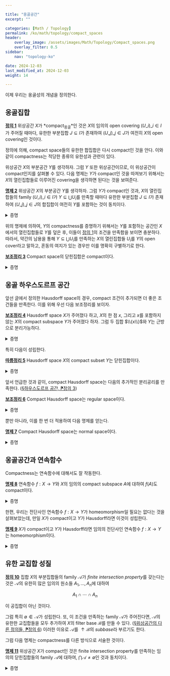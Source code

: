 ```yaml
---

title: "옹골공간"
excerpt: ""

categories: [Math / Topology]
permalink: /ko/math/topology/compact_spaces
header:
    overlay_image: /assets/images/Math/Topology/Compact_spaces.png
    overlay_filter: 0.5
sidebar: 
    nav: "topology-ko"

date: 2024-12-03
last_modified_at: 2024-12-03
weight: 14

---
```


이제 우리는 옹골성의 개념을 정의한다.

## 옹골집합

<div class="definition" markdown="1">

<ins id="def1">**정의 1**</ins> 위상공간 $X$가 *compact<sub>옹골</sub>*인 것은 $X$의 임의의 open covering $(U\_i)\_{i\in I}$가 주어질 때마다, 유한한 부분집합 $J\subseteq I$가 존재하여 $(U\_j)\_{j\in J}$가 여전히 $X$의 open covering인 것이다.

</div>

정의에 의해, compact space들의 유한한 합집합은 다시 compact인 것을 안다. 이와 같이 compactness는 적당한 종류의 유한성과 관련이 있다.

위상공간 $X$의 부분공간 $Y$를 생각하자. 그럼 $Y$ 또한 위상공간이므로, 이 위상공간이 compact인지를 살펴볼 수 있다. 다음 명제는 $Y$가 compact인 것을 따져보기 위해서는 $X$의 열린집합들로 이루어진 covering을 생각하면 된다는 것을 보여준다.

<div class="proposition" markdown="1">

<ins id="prop2">**명제 2**</ins> 위상공간 $X$의 부분공간 $Y$를 생각하자. 그럼 $Y$가 compact인 것과, $X$의 열린집합들의 family $(U\_i)\_{i\in I}$가 $Y\subseteq\bigcup U_i$를 만족할 때마다 유한한 부분집합 $J\subseteq I$가 존재하여 $(U\_j)\_{j\in J}$의 합집합이 여전히 $Y$를 포함하는 것이 동치이다.

</div>
<details class="proof" markdown="1">
<summary>증명</summary>

우선 $Y$가 compact라 가정하고, $Y\subseteq\bigcup U_i$를 만족하는 $X$의 열린집합들의 family $(U\_i)\_{i\in I}$가 주어졌다 하자. 그럼 $Y\cap U_i$들은 $Y$에서 열린집합이고 따라서 $(U\_i\cap Y)\_{i\in I}$는 $Y$의 open covering이며, 이로부터 유한한 부분집합 $J$를 택하여 $(U\_j\cap Y)\_{i\in J}$가 여전히 $Y$의 open covering이도록 할 수 있다. 그럼 $(U\_j)$들의 합집합이 여전히 $Y$를 포함하는 것이 자명하다.

거꾸로 주어진 조건이 성립한다 하고, $Y$의 임의의 open covering $(V\_i)\_{i\in I}$이 주어졌다 하자. 그럼 $Y$의 위상구조의 정의에 의하여 $V\_i=U\_i\cap Y$이도록 하는 $X$의 열린집합들 $(U\_i)$가 존재하며, $\bigcup U\_i$는 $Y$를 포함한다. 따라서 유한한 부분집합 $J$가 존재하여 $(U\_j)\_{j\in J}$들의 합집합이 $Y$를 포함한다. 그럼 $(V\_j)\_{j\in J}$가 원하는 $(V\_i)\_{i\in I}$의 finite subcover이다.

</details>

위의 명제에 의하여, $Y$의 compactness를 증명하기 위해서는 $Y$를 포함하는 공간인 $X$에서의 열린집합들로 $Y$를 덮은 후, 이들이 [정의 1](#def1)의 조건을 만족함을 보이면 충분하다. 따라서, 약간의 남용을 통해 $Y\subseteq \bigcup U_i$를 만족하는 $X$의 열린집합들 $U_i$를 $Y$의 open cover라고 말하고, 혼동의 여지가 있는 경우만 이를 명확히 구별하기로 한다. 

<div class="proposition" markdown="1">

<ins id="prop3">**보조정리 3**</ins> Compact space의 닫힌집합은 compact이다.

</div>
<details class="proof" markdown="1">
<summary>증명</summary>

Compact space $X$, $X$의 닫힌집합 $Y$가 주어졌다 하고 $Y$의 open covering $(U_i)$가 주어졌다 하자. 그럼 $X\setminus Y$는 열린집합이며, 이 집합을 $Y$의 open covering $(U_i)$에 추가해준 것은 $X$의 open covering이다. $X$는 compact이므로 이 새로운 covering의 finite subcover가 존재하며, 그 finite subcover에서 $X\setminus Y$를 다시 뺀 것도 $Y$의 covering이 되며 원래의 $(U_i)$의 finite subcover이다.

</details>

## 옹골 하우스도르프 공간

앞선 글에서 정의한 Hausdorff space의 경우, compact 조건이 추가되면 더 좋은 조건들을 만족한다. 이를 위해 우선 다음 보조정리를 보이자.

<div class="proposition" markdown="1">

<ins id="lem4">**보조정리 4**</ins> Hausdorff space $X$가 주어졌다 하고, $X$의 한 점 $x$, 그리고 $x$를 포함하지 않는 $X$의 compact subspace $Y$가 주어졌다 하자. 그럼 두 집합 $\\{x\\}$와 $Y$는 근방으로 분리가능하다.

</div>
<details class="proof" markdown="1">
<summary>증명</summary>

$X$가 Hausdorff space이므로, 각각의 $y\in A$마다 $x$의 열린근방 $U_{xy}$, $y$의 열린근방 $V_y$가 존재하여 $U_{xy}\cap V_y=\emptyset$이다. 이제 [보조정리 3](#lem3)에 의하여 $(V\_y)\_{y\in Y}$의 finite subcover $V\_{y\_1},\ldots,V\_{y\_n}$이 존재하여 여전히

$$Y\subseteq V_{y_1}\cup\cdots\cup V_{y_n}$$

이 성립하도록 할 수 있다. 이제

$$U_{xy_1}\cap \cdots\cap U_{xy_n}$$

은 $\bigcup\_{i=1}^n V\_{y\_i}$와 서로소인 $\\{x\\}$의 열린근방이다.

</details>

특히 다음이 성립한다.

<div class="proposition" markdown="1">

<ins id="cor5">**따름정리 5**</ins> Hausdorff space $X$의 compact subset $Y$는 닫힌집합이다.

</div>
<details class="proof" markdown="1">
<summary>증명</summary>

[보조정리 4](#lem4)의 증명에서 

$$U_x=U_{xy_1}\cap \cdots\cap U_{xy_n}$$

이라 하면 $X\setminus Y=\bigcup\_{x\not\in Y} U\_x$이다.

</details>

앞서 언급한 것과 같이, compact Hausdorff space는 다음의 추가적인 분리공리를 만족한다. ([§하우스도르프 공간, ⁋정의 3](/ko/math/topology/Hausdorff_spaces#def3))

<div class="proposition" markdown="1">

<ins id="lem6">**보조정리 6**</ins> Compact Hausdorff space는 regular space이다.

</div>
<details class="proof" markdown="1">
<summary>증명</summary>

Compact Hausdorff space $X$를 고정하고, 한 점 $x\in X$와 $x$를 포함하지 않는 $X$의 닫힌집합 $Y$가 주어졌다 하자. 그럼 $Y$는 [보조정리 3](#lem3)에 의해 compact이고 따라서 원하는 결과는 [보조정리 4](#lem4)로부터 자명하다. 

</details>

뿐만 아니라, 이를 한 번 더 적용하여 다음 명제를 얻는다.

<div class="proposition" markdown="1">

<ins id="prop7">**명제 7**</ins> Compact Hausdorff space는 normal space이다.

</div>
<details class="proof" markdown="1">
<summary>증명</summary>

Compact Hausdorff space의 서로소인 임의의 두 닫힌집합 $A,B$가 주어졌다 하자. 그럼 각각의 $a\in A$에 대하여, [보조정리 6](#lem6)에 의해 $a$의 열린근방 $U_a$, $B$의 열린근방 $V_{a}$가 존재하여 $U_a\cap V_a=\emptyset$이다. 이제 [보조정리 4](#lem4)와 마찬가지 방식으로, $(U\_a)\_{a\in A}$는 $A$의 open covering이 되므로 다시 [보조정리 3](#lem3)에 의해 $(U\_a)$의 finite subcover $U\_{a\_1},\ldots, U\_{a\_n}$을 잡을 수 있고, 이제 두 열린집합

$$U_{a_1}\cup\cdots \cup U_{a_n},\qquad V_{a_1}\cap\cdots\cap V_{a_n}$$

이 두 닫힌집합 $A,B$를 분리하는 열린근방이다.

</details>

## 옹골공간과 연속함수

Compactness는 연속함수에 대해서도 잘 작동한다.

<div class="proposition" markdown="1">

<ins id="prop8">**명제 8**</ins> 연속함수 $f:X \rightarrow Y$와 $X$의 임의의 compact subspace $A$에 대하여 $f(A)$도 compact이다.

</div>
<details class="proof" markdown="1">
<summary>증명</summary>

$f(A)$의 임의의 open covering $(U\_i)$에 대하여, $(f^{-1}(U\_i))$는 $A$의 covering이고 $A$가 compact이므로 finite subcover가 존재한다. 이에 해당되는 $U\_i$들이 $f(A)$를 덮는 finite open subcover가 된다.

</details>

한편, 우리는 전단사인 연속함수 $f:X \rightarrow Y$가 homeomorphism일 필요는 없다는 것을 살펴보았는데, 만일 $X$가 compact이고 $Y$가 Hausdorff라면 이것이 성립한다.

<div class="proposition" markdown="1">

<ins id="prop9">**명제 9**</ins> $X$가 compact이고 $Y$가 Hausdorff라면 임의의 전단사인 연속함수 $f:X \rightarrow Y$는 homeomorphism이다.

</div>
<details class="proof" markdown="1">
<summary>증명</summary>

이를 위해서는 $f^{-1}$이 연속임을 보여야 한다. [§연속함수, ⁋정리 4](/ko/math/topology/continuous_functions#thm4)의 셋째 조건을 사용하자. 즉 $f$가 closed map인 것을 보여야 한다. 그런데 이는 $X$의 닫힌집합 $A$가 주어졌다 하고, [보조정리 3](#lem3), [명제 8](#prop8), 그리고 [따름정리 5](#cor5)를 순서대로 사용하면 된다.

</details>

## 유한 교집합 성질

<div class="definition" markdown="1">

<ins id="def10">**정의 10**</ins> 집합 $X$의 부분집합들의 family $\mathcal{A}$가 *finite intersection property*를 갖는다는 것은 $\mathcal{A}$의 유한히 많은 임의의 원소들 $A_1,\ldots, A_n$에 대하여 

$$A_1\cap\cdots\cap A_n$$

이 공집합이 아닌 것이다.

</div>

그럼 특히 $\emptyset\not\in \mathcal{A}$가 성립한다. 또, 이 조건을 만족하는 family $\mathcal{A}$가 주어진다면, $\mathcal{A}$의 유한한 교집합들을 모두 추가하여 $X$의 filter base $\mathcal{B}$를 만들 수 있다. ([§위상공간의 다른 정의들, ⁋정의 6](/ko/math/topology/equivalent_formulations_of_topology#def6)) 이러한 이유로 $\mathcal{A}$를 $\uparrow \mathcal{B}$의 *subbase*라 부르기도 한다.

그럼 다음 명제는 compactness를 다른 방식으로 서술한 것이다.

<div class="proposition" markdown="1">

<ins id="prop11">**명제 11**</ins> 위상공간 $X$가 compact인 것은 finite intersection property를 만족하는 임의의 닫힌집합들의 family $\mathcal{A}$에 대하여, $\bigcap \mathcal{A}\neq\emptyset$인 것과 동치이다. 

</div>
<details class="proof" markdown="1">
<summary>증명</summary>

여집합을 취하면 충분하다. 

</details>